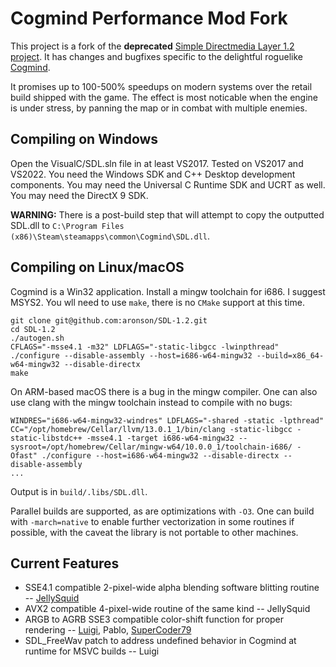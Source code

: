 Cogmind Performance Mod Fork
==
This project is a fork of the **deprecated** [Simple Directmedia Layer 1.2 project](https://github.com/libsdl-org/SDL-1.2). It has changes and bugfixes specific to the delightful roguelike [Cogmind](https://gridsagegames.com/cogmind/).

It promises up to 100-500% speedups on modern systems over the retail build shipped with the game. The effect is most noticable when the engine is under stress, by panning the map or in combat with multiple enemies.

Compiling on Windows
--
Open the VisualC/SDL.sln file in at least VS2017. Tested on VS2017 and VS2022. You need the Windows SDK and C++ Desktop development components. You may need the Universal C Runtime SDK and UCRT as well. You may need the DirectX 9 SDK.

**WARNING:** There is a post-build step that will attempt to copy the outputted SDL.dll to `C:\Program Files (x86)\Steam\steamapps\common\Cogmind\SDL.dll`.

Compiling on Linux/macOS
--

Cogmind is a Win32 application. Install a mingw toolchain for i686. I suggest MSYS2. You wll need to use `make`, there is no `CMake` support at this time.
```
git clone git@github.com:aronson/SDL-1.2.git
cd SDL-1.2
./autogen.sh
CFLAGS="-msse4.1 -m32" LDFLAGS="-static-libgcc -lwinpthread" ./configure --disable-assembly --host=i686-w64-mingw32 --build=x86_64-w64-mingw32 --disable-directx
make
```
On ARM-based macOS there is a bug in the mingw compiler. One can also use clang with the mingw toolchain instead to compile with no bugs:
```
WINDRES="i686-w64-mingw32-windres" LDFLAGS="-shared -static -lpthread" CC="/opt/homebrew/Cellar/llvm/13.0.1_1/bin/clang -static-libgcc -static-libstdc++ -msse4.1 -target i686-w64-mingw32 --sysroot=/opt/homebrew/Cellar/mingw-w64/10.0.0_1/toolchain-i686/ -Ofast" ./configure --host=i686-w64-mingw32 --disable-directx --disable-assembly
...
```

Output is in `build/.libs/SDL.dll`.

Parallel builds are supported, as are optimizations with `-O3`. One can build with `-march=native` to enable further vectorization in some routines if possible, with the caveat the library is not portable to other machines.

Current Features
--
- SSE4.1 compatible 2-pixel-wide alpha blending software blitting routine -- [JellySquid](https://github.com/jellysquid3)
- AVX2 compatible 4-pixel-wide routine of the same kind -- JellySquid
- ARGB to AGRB SSE3 compatible color-shift function for proper rendering -- [Luigi](https://github.com/aronson/), Pablo, [SuperCoder79](https://github.com/SuperCoder7979)
- SDL_FreeWav patch to address undefined behavior in Cogmind at runtime for MSVC builds -- Luigi
